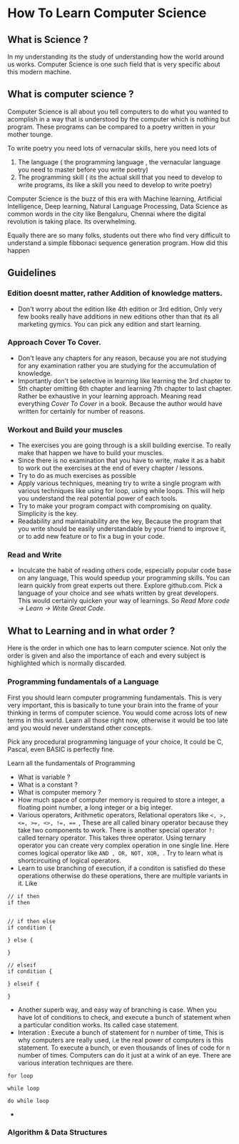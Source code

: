 # How To Learn Computer Science


## What is Science ? 

In my understanding its the study of understanding how the world around us works. Computer Science is one such field that is very specific about this modern machine.

## What is computer science ? 

Computer Science is all about you tell computers to do what you wanted to acomplish in a way that is understood by the computer which is nothing but program. These programs can be compared to a poetry written in your mother tounge. 

To write poetry you need lots of vernacular skills, here you need lots of

1. The language ( the programming language , the vernacular language you need to master before you write poetry)
2. The programming skill ( its the actual skill that you need to develop to write programs, its like a skill you need to develop to write poetry)


Computer Science is the buzz of this era with Machine learning, Artificial Intelligence, Deep learning, Natural Language Processing, Data Science as common words in the city like Bengaluru, Chennai where the digital revolution is taking place. Its overwhelming.


Equally there are so many folks, students out there who find very difficult to understand a simple fibbonaci sequence generation program. How did this happen 

## Guidelines

### Edition doesnt matter, rather Addition of knowledge matters.

- Don't worry about the edition like 4th edition or 3rd edition, Only very few books really have additions in new editions other than that its all marketing gymics. You can pick any edition and start learning.

### Approach Cover To Cover.

- Don't leave any chapters for any reason, because you are not studying for any examination rather you are studying for the accumulation of knowledge. 
- Importantly don't be selective in learning like learning the 3rd chapter to 5th chapter omitting 6th chapter and learning 7th chapter to last chapter. Rather be exhaustive in your learning approach. Meaning read everything *Cover To Cover* in a book. Because the author would have written for certainly for number of reasons.

### Workout and Build your muscles

- The exercises you are going through is a skill building exercise. To really make that happen we have to build your muscles. 
- Since there is no examination that you have to write, make it as a habit to work out the exercises at the end of every chapter / lessons. 
- Try to do as much exercises as possible
- Apply various techniques, meaning try to write a single program with various techniques like using for loop, using while loops. This will help you understand the real potential power of each tools.
- Try to make your program compact with compromising on quality. Simplicity is the key.
- Readability and maintainability are the key, Because the program that you write should be easily understandable by your friend to improve it, or to add new feature or to fix a bug in your code.

### Read and Write 

- Inculcate the habit of reading others code, especially popular code base on any language, This would speedup your programming skills. You can learn quickly from great experts out there. Explore github.com. Pick a language of your choice and see whats written by great developers. This would certainly quicken your way of learnings. So *Read More code -> Learn -> Write Great Code*.

## What to Learning and in what order ?

Here is the order in which one has to learn computer science. Not only the order is given and also the importance of each and every subject is highlighted which is normally discarded.

### Programming fundamentals of a Language 

First you should learn computer programming fundamentals. This is very very important, this is basically to tune your brain into the frame of your thinking in terms of computer science. You would come across lots of new terms in this world. Learn all those right now, otherwise it would be too late and you would never understand other concepts.

Pick any procedural programming language of your choice, It could be C, Pascal, even BASIC is perfectly fine. 

Learn all the fundamentals of Programming 

- What is variable ?
- What is a constant ?
- What is computer memory ?
- How much space of computer memory is required to store a integer, a floating point number, a long integer or a big integer.
- Various operators, Arithmetic operators, Relational operators like `<, >, <=, >=, <>, !=, == `, These are all called binary operator because they take two components to work. There is another special operator `?:` called ternary operator. This takes three operator. Using ternary operator you can create very complex operation in one single line. Here comes logical operator like `AND , OR, NOT, XOR, `. Try to learn what is shortcircuiting of logical operators.
- Learn to use branching of execution, if a conditon is satisfied do these operations otherwise do these operations, there are multiple variants in it. Like 
```
// if then
if then


// if then else
if condition {

} else {
    
}

// elseif 
if condition {
    
} elseif {
    
} 
```

- Another superb way, and easy way of branching is case. When you have lot of conditions to check, and execute a bunch of statement when a particular condition works. Its called case statement.
- Interation : Execute a bunch of statement for n number of time, This is why computers are really used, i.e the real power of computers is this statement. To execute a bunch, or even thousands of lines of code for n number of times. Computers can do it just at a wink of an eye. There are various interation techniques are there. 
```
for loop

while loop 

do while loop

```
- 
### Algorithm & Data Structures 

